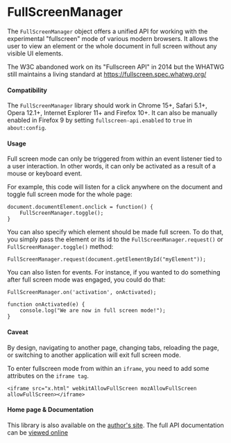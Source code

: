 FullScreenManager
=================

The `FullScreenManager` object offers a unified API for working with the experimental
"fullscreen" mode of various modern browsers. It allows the user to view an element or the
whole document in full screen without any visible UI elements.

The W3C abandoned work on its "Fullscreen API" in 2014 but the WHATWG still maintains a
living standard at https://fullscreen.spec.whatwg.org/

#### Compatibility ####

The `FullScreenManager` library should work in Chrome 15+, Safari 5.1+, Opera 12.1+,
Internet Explorer 11+ and Firefox 10+. It can also be manually enabled in Firefox 9
by setting `fullscreen-api.enabled` to `true` in `about:config`.

#### Usage ####

Full screen mode can only be triggered from within an event listener tied to a user
interaction. In other words, it can only be activated as a result of a mouse or
keyboard event.

For example, this code will listen for a click anywhere on the document and toggle
full screen mode for the whole page:

    document.documentElement.onclick = function() {
        FullScreenManager.toggle();
    }

You can also specify which element should be made full screen. To do that, you
simply pass the element or its id to the `FullScreenManager.request()` or
`FullScreenManager.toggle()` method:

    FullScreenManager.request(document.getElementById("myElement"));

You can also listen for events. For instance, if you wanted to do something after
full screen mode was engaged, you could do that:

    FullScreenManager.on('activation', onActivated);

    function onActivated(e) {
        console.log("We are now in full screen mode!");
    }

#### Caveat ####

By design, navigating to another page, changing tabs, reloading the page, or switching to
another application will exit full screen mode.

To enter fullscreen mode from within an `iframe`, you need to add some attributes on the
`iframe tag`.

    <iframe src="x.html" webkitAllowFullScreen mozAllowFullScreen allowFullScreen></iframe>

#### Home page & Documentation ####

This library is also available on the [author's site](http://cote.cc/projects/fullscreenmanager/ "FullScreenManager"). The full API documentation can be [viewed online](http://cote.cc/w/wp-content/uploads/projects/fullscreenmanager/doc/classes/FullScreenManager.html "Documentation")
